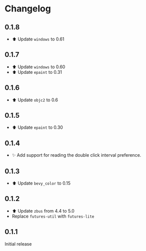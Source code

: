# Changelog
## 0.1.8
* ⬆️ Update `windows` to 0.61

## 0.1.7
* ⬆️  Update `windows` to 0.60
* ⬆️  Update `epaint` to 0.31

## 0.1.6
* ⬆️  Update `objc2` to 0.6

## 0.1.5
* ⬆️  Update `epaint` to 0.30

## 0.1.4
* ✨ Add support for reading the double click interval preference.

## 0.1.3
* ⬆️  Update `bevy_color` to 0.15

## 0.1.2
* ⬆️  Update `zbus` from 4.4 to 5.0
* Replace `futures-util` with `futures-lite`

## 0.1.1
Initial release
